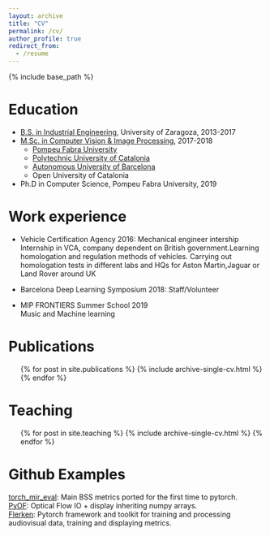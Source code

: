```yaml
---
layout: archive
title: "CV"
permalink: /cv/
author_profile: true
redirect_from:
  - /resume
---
```


{% include base_path %}

Education
======
* [B.S. in Industrial Engineering](https://estudios.unizar.es/estudio/asignaturas?anyo_academico=2019&estudio_id=20190144&centro_id=110&plan_id_nk=436&sort=curso), University of Zaragoza, 2013-2017
* [M.Sc. in Computer Vision & Image Processing](https://www.uab.cat/web/estudiar/official-master-s-degrees/general-information/computer-vision-1096480962610.html?param1=1345648392514), 2017-2018  
  * [Pompeu Fabra University](https://www.upf.edu/home)
  * [Polytechnic University of Catalonia](https://www.upc.edu/en?set_language=en)
  * [Autonomous University of Barcelona](https://www.uab.cat/web/universitat-autonoma-de-barcelona-1345467954774.html)
  * Open University of Catalonia
* Ph.D in Computer Science, Pompeu Fabra University, 2019 

Work experience
======
* Vehicle Certification Agency 2016: Mechanical engineer intership  
Internship in VCA, company dependent on British government.Learning homologation and regulation methods of vehicles. Carrying out homologation tests in different labs and HQs for Aston Martin,Jaguar or Land Rover around UK  

* Barcelona Deep Learning Symposium 2018: Staff/Volunteer  

* MIP FRONTIERS Summer School 2019  
 Music and Machine learning  
 
Publications
======
  <ul>{% for post in site.publications %}
    {% include archive-single-cv.html %}
  {% endfor %}</ul>  
  
Teaching
======
  <ul>{% for post in site.teaching %}
    {% include archive-single-cv.html %}
  {% endfor %}</ul>

Github Examples   
======  
[torch_mir_eval](https://github.com/JuanFMontesinos/torch_mir_eval): Main BSS metrics ported for the first time to pytorch.  
[PyOF](https://github.com/JuanFMontesinos/PyOF): Optical Flow IO + display inheriting numpy arrays.  
[Flerken](https://github.com/JuanFMontesinos/flerken): Pytorch framework and toolkit for training and processing audiovisual data, training and displaying metrics.  
